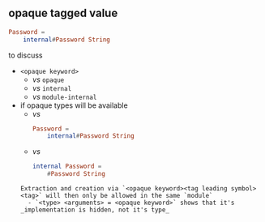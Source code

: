 ## opaque tagged value

```elm
Password =
    internal#Password String
```

to discuss
  - `<opaque keyword>`
      - _vs_ `opaque`
      - _vs_ `internal`
      - _vs_ `module-internal`
  - if opaque types will be available
      - _vs_
        ```elm
        Password =
            internal#Password String
        ```
      - _vs_
        ```elm
        internal Password =
            #Password String
    ```
    Extraction and creation via `<opaque keyword><tag leading symbol><tag>` will then only be allowed in the same `module`
      - `<type> <arguments> = <opaque keyword>` shows that it's _implementation is hidden, not it's type_
